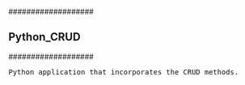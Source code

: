 ###################
<h2>Python_CRUD</h2>
###################

<pre>Python application that incorporates the CRUD methods.</pre>
